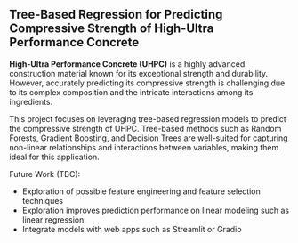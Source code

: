 ## Tree-Based Regression for Predicting Compressive Strength of High-Ultra Performance Concrete

**High-Ultra Performance Concrete (UHPC)** is a highly advanced construction material known for its exceptional strength and durability. However, accurately predicting its compressive strength is challenging due to its complex composition and the intricate interactions among its ingredients.

This project focuses on leveraging tree-based regression models to predict the compressive strength of UHPC. Tree-based methods such as Random Forests, Gradient Boosting, and Decision Trees are well-suited for capturing non-linear relationships and interactions between variables, making them ideal for this application.

Future Work (TBC): 
- Exploration of possible feature engineering and feature selection techniques
- Exploration improves prediction performance on linear modeling such as linear regression. 
- Integrate models with web apps such as Streamlit or Gradio
